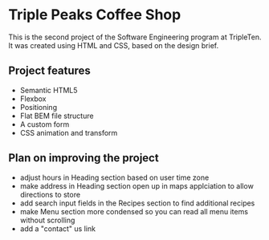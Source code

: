# Triple Peaks Coffee Shop

This is the second project of the Software Engineering program at TripleTen. It was created using HTML and CSS, based on the design brief.

## Project features

- Semantic HTML5
- Flexbox
- Positioning
- Flat BEM file structure
- A custom form
- CSS animation and transform

## Plan on improving the project

- adjust hours in Heading section based on user time zone
- make address in Heading section open up in maps applciation to allow directions to store
- add search input fields in the Recipes section to find additional recipes
- make Menu section more condensed so you can read all menu items without scrolling
- add a "contact" us link
